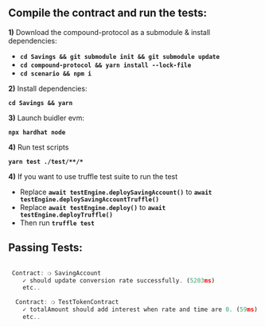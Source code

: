 ## Compile the contract and run the tests:

**1)** Download the compound-protocol as a submodule & install dependencies:

- **`cd Savings && git submodule init && git submodule update`**  
- **`cd compound-protocol && yarn install --lock-file`**  
- **`cd scenario && npm i`**

**2)** Install dependencies:

**`cd Savings && yarn`**

**3)** Launch buidler evm:

**`npx hardhat node`**

**4)** Run test scripts

**`yarn test ./test/**/*`**

**4)** If you want to use truffle test suite to run the test
- Replace **`await testEngine.deploySavingAccount()`** to **`await testEngine.deploySavingAccountTruffle()`** 
- Replace **`await testEngine.deploy()`** to **`await testEngine.deployTruffle()`** 
- Then run **`truffle test`**

## Passing Tests:

```javascript

 Contract: ❍ SavingAccount
    ✓ should update conversion rate successfully. (5203ms)
    etc..

  Contract: ❍ TestTokenContract
    ✓ totalAmount should add interest when rate and time are 0. (59ms)
    etc..

```
